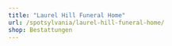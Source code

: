 ```yaml
---
title: "Laurel Hill Funeral Home"
url: /spotsylvania/laurel-hill-funeral-home/
shop: Bestattungen
---
```

